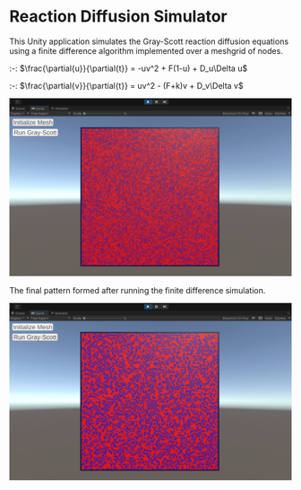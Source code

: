 # Reaction Diffusion Simulator

This Unity application simulates the Gray-Scott reaction diffusion equations using a finite difference algorithm implemented over a meshgrid of nodes. 

:-: $\frac{\partial{u}}{\partial{t}} = -uv^2 + F(1-u) + D_u\Delta u$

:-: $\frac{\partial{v}}{\partial{t}} = uv^2 - (F+k)v + D_v\Delta v$

![InitialMeshgrid](/RxnDiffusion_Initial.png?raw=true)

The final pattern formed after running the finite difference simulation.

![FinalMeshgrid](/RxnDiffusion_End.png?raw=true)
